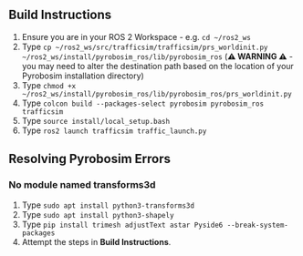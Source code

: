 ## Build Instructions
1. Ensure you are in your ROS 2 Workspace - e.g. `cd ~/ros2_ws`
2. Type `cp ~/ros2_ws/src/trafficsim/trafficsim/prs_worldinit.py ~/ros2_ws/install/pyrobosim_ros/lib/pyrobosim_ros` (**:warning: WARNING :warning:** - you may need to alter the destination path based on the location of your Pyrobosim installation directory)
3. Type `chmod +x ~/ros2_ws/install/pyrobosim_ros/lib/pyrobosim_ros/prs_worldinit.py`
3. Type `colcon build --packages-select pyrobosim pyrobosim_ros trafficsim`
4. Type `source install/local_setup.bash`
5. Type `ros2 launch trafficsim traffic_launch.py`

## Resolving Pyrobosim Errors
### No module named transforms3d
1. Type `sudo apt install python3-transforms3d`
2. Type `sudo apt install python3-shapely`
3. Type `pip install trimesh adjustText astar Pyside6 --break-system-packages`
4. Attempt the steps in **Build Instructions**.